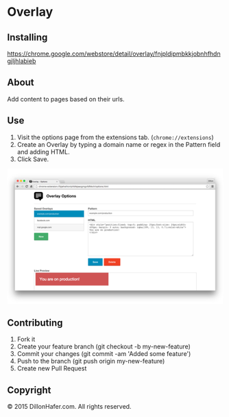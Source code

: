 # Overlay

## Installing

https://chrome.google.com/webstore/detail/overlay/fnjpldipmbkkjobnhfhdngjljhlabieb

## About

Add content to pages based on their urls.

## Use

1. Visit the options page from the extensions tab. (`chrome://extensions`)
2. Create an Overlay by typing a domain name or regex in the Pattern field and adding HTML.
3. Click Save.

![Overlay](https://raw.githubusercontent.com/dillonhafer/overlay/master/ScreenShot.png)

## Contributing
1. Fork it
2. Create your feature branch (git checkout -b my-new-feature)
3. Commit your changes (git commit -am 'Added some feature')
4. Push to the branch (git push origin my-new-feature)
5. Create new Pull Request

## Copyright

© 2015 DillonHafer.com. All rights reserved.
